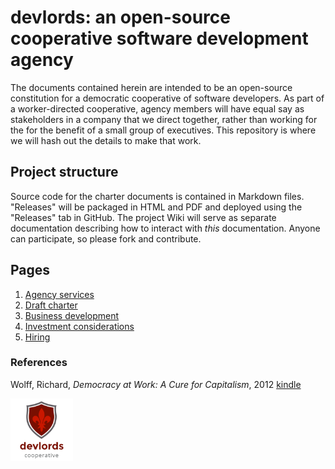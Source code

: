# devlords: an open-source cooperative software development agency
The documents contained herein are intended to be an open-source constitution for a democratic cooperative of software
developers.
As part of a worker-directed cooperative, agency members will have equal say as stakeholders in a company that we direct
together, rather than working for the for the benefit of a small group of executives. This repository is where we will
hash out the details to make that work.

## Project structure

Source code for the charter documents is contained in Markdown files. "Releases" will be packaged in HTML and PDF and
deployed using the "Releases" tab in GitHub. The project Wiki will serve as separate documentation describing how to
interact with _this_ documentation. Anyone can participate, so please fork and contribute.

## Pages

1. [Agency services](./org/p2-what-we-do.md)
1. [Draft charter](./org/p3-charter.md)
2. [Business development](./org/p4-busdev.md)
3. [Investment considerations](./org/p5-investment.md)
4. [Hiring](./org/p6-hiring.md)

### References

Wolff, Richard, _Democracy at Work: A Cure for Capitalism_, 2012 [kindle](http://www.amazon.com/Democracy-at-Work-Cure-Capitalism-ebook/dp/B009CGZIPU/ref=tmm_kin_swatch_0?_encoding=UTF8&sr=&qid=)

<img src="/Image.png" alt="devlords cooperative" width="100px" />

